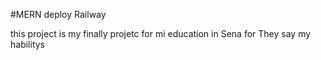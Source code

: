 #MERN deploy Railway

this project is my finally projetc for mi education in Sena for They say my habilitys 